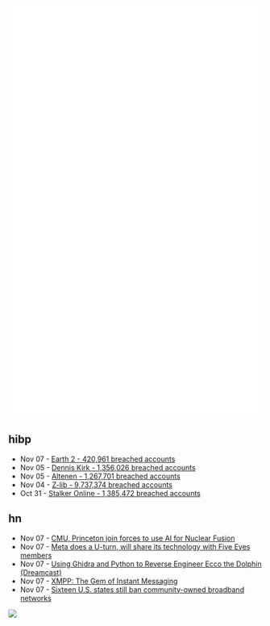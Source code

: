 ![Metrics](https://raw.githubusercontent.com/phixion/phixion/master/metrics.svg)

## hibp

<!--
for https://github.com/phixion/phixion/blob/main/.github/workflows/feeds.yml
-->
<!--START_SECTION:haveibeenpwnd-->
- Nov 07 - [Earth 2 - 420,961 breached accounts](https://haveibeenpwned.com/PwnedWebsites#Earth2)
- Nov 05 - [Dennis Kirk - 1,356,026 breached accounts](https://haveibeenpwned.com/PwnedWebsites#DennisKirk)
- Nov 05 - [Altenen - 1,267,701 breached accounts](https://haveibeenpwned.com/PwnedWebsites#Altenen)
- Nov 04 - [Z-lib - 9,737,374 breached accounts](https://haveibeenpwned.com/PwnedWebsites#ZLib)
- Oct 31 - [Stalker Online - 1,385,472 breached accounts](https://haveibeenpwned.com/PwnedWebsites#StalkerOnline)
<!--END_SECTION:haveibeenpwnd-->

## hn

<!--
for https://github.com/phixion/phixion/blob/main/.github/workflows/feeds.yml
-->
<!--START_SECTION:hn-->
- Nov 07 - [CMU, Princeton join forces to use AI for Nuclear Fusion](https://www.ri.cmu.edu/ai-meets-fusion-cmu-princeton-join-forces-to-pursue-clean-abundant-power/)
- Nov 07 - [Meta does a U-turn, will share its technology with Five Eyes members](https://news.slashdot.org/story/24/11/05/043209/meta-permits-its-ai-models-to-be-used-for-us-military-purposes)
- Nov 07 - [Using Ghidra and Python to Reverse Engineer Ecco the Dolphin (Dreamcast)](https://32bits.substack.com/p/under-the-microscope-ecco-the-dolphin)
- Nov 07 - [XMPP: The Gem of Instant Messaging](https://adele.pages.casa/md/blog/xmpp-the-forgotten-gem-of-instant-messaging.md)
- Nov 07 - [Sixteen U.S. states still ban community-owned broadband networks](https://www.techdirt.com/2024/11/07/16-u-s-states-still-ban-community-owned-broadband-networks-because-att-and-comcast-told-them-to/)
<!--END_SECTION:hn-->

<!--
for https://yhype.me
-->
![](https://hit.yhype.me/github/profile?user_id=13013670)
